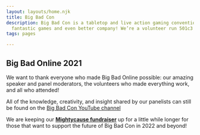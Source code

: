 ```yaml
---
layout: layouts/home.njk
title: Big Bad Con
description: Big Bad Con is a tabletop and live action gaming convention featuring
  fantastic games and even better company! We’re a volunteer run 501c3 non-profit!
tags: pages

---
```

## Big Bad Online 2021

We want to thank everyone who made Big Bad Online possible: our amazing speaker and panel moderators, the volunteers who made everything work, and all who attended!

All of the knowledge, creativity, and insight shared by our panelists can still be found on the [Big Bad Con YouTube channel](https://www.youtube.com/channel/UCZTZeTM1WamDePxRpEMCftw/featured)

We are keeping our [**Mightycause fundraiser**](https://www.mightycause.com/story/Bigbadonline) up for a little while longer for those that want to support the future of Big Bad Con in 2022 and beyond!